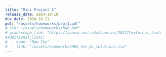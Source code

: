 ```yaml
---
title: "Mini Project 1"
release_date: 2024-10-10
due_date: 2024-10-21
pdf: "/assets/homeworks/proj1.pdf"
# sln: "/assets/homeworks/hw0.pdf"
# gradescope_link: "https://canvas.mit.edu/courses/28217/external_tools/369"
#additional_links:
#  - name: "Raw Tex"
#    link: "/assets/homeworks/HW3_tex_no_solutions.zip"
---
```

